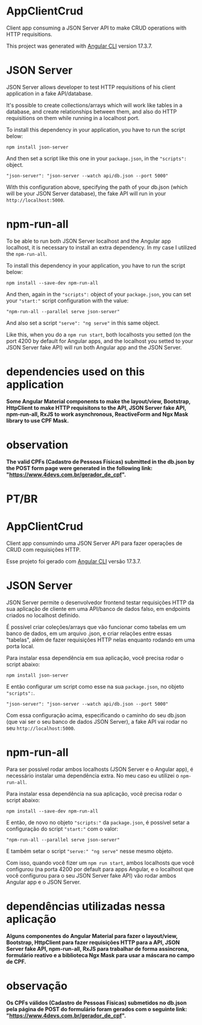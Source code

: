 # AppClientCrud

Client app consuming a JSON Server API to make CRUD operations with HTTP requisitions.

This project was generated with [Angular CLI](https://github.com/angular/angular-cli) version 17.3.7.

# JSON Server

JSON Server allows developer to test HTTP requisitions of his client application in a fake API/database. 

It's possible to create collections/arrays which will work like tables in a database, and create relationships between them, and also do HTTP requisitions on them while running in a localhost port.

To install this dependency in your application, you have to run the script below:

`npm install json-server`

And then set a script like this one in your `package.json`, in the `"scripts":` object.

`"json-server": "json-server --watch api/db.json --port 5000"`

With this configuration above, specifying the path of your db.json (which will be your JSON Server database), the fake API will run in your `http://localhost:5000`.

# npm-run-all

To be able to run both JSON Server localhost and the Angular app localhost, it is necessary to install an extra dependency. In my case I utilized the `npm-run-all`. 

To install this dependency in your application, you have to run the script below:

`npm install --save-dev npm-run-all`

And then, again in the `"scripts":` object of your `package.json`, you can set your `"start:"` script configuration with the value:

`"npm-run-all --parallel serve json-server"`

And also set a script `"serve": "ng serve"` in this same object.

Like this, when you do a `npm run start`, both localhosts you setted (on the port 4200 by default for Angular apps, and the localhost you setted to your JSON Server fake API) will run both Angular app and the JSON Server.

# dependencies used on this application

**Some Angular Material components to make the layout/view, Bootstrap, HttpClient to make HTTP requisitons to the API, JSON Server fake API, npm-run-all, RxJS to work asynchronous, ReactiveForm and Ngx Mask library to use CPF Mask.**

# observation

**The valid CPFs (Cadastro de Pessoas Físicas) submitted in the db.json by the POST form page were generated in the following link: "https://www.4devs.com.br/gerador_de_cpf".**
##
# PT/BR

# AppClientCrud

Client app consumindo uma JSON Server API para fazer operações de CRUD com requisições HTTP.

Esse projeto foi gerado com [Angular CLI](https://github.com/angular/angular-cli) versão 17.3.7.

# JSON Server

JSON Server permite o desenvolvedor frontend testar requisições HTTP da sua aplicação de cliente em uma API/banco de dados falso, em endpoints criados no localhost definido.

É possível criar coleções/arrays que vão funcionar como tabelas em um banco de dados, em um arquivo .json, e criar relações entre essas "tabelas", além de fazer requisições HTTP nelas enquanto rodando em uma porta local.

Para instalar essa dependência em sua aplicação, você precisa rodar o script abaixo:

`npm install json-server`

E então configurar um script como esse na sua `package.json`, no objeto `"scripts":`.

`"json-server": "json-server --watch api/db.json --port 5000"`

Com essa configuração acima, especificando o caminho do seu db.json (que vai ser o seu banco de dados JSON Server), a fake API vai rodar no seu `http://localhost:5000`.

# npm-run-all

Para ser possível rodar ambos localhosts (JSON Server e o Angular app), é necessário instalar uma dependência extra. No meu caso eu utilizei o `npm-run-all`.

Para instalar essa dependência na sua aplicação, você precisa rodar o script abaixo:

`npm install --save-dev npm-run-all`

E então, de novo no objeto `"scripts:"` da `package.json`, é possível setar a configuração do script `"start:"` com o valor:

`"npm-run-all --parallel serve json-server"`

E também setar o script `"serve:" "ng serve"` nesse mesmo objeto.

Com isso, quando você fizer um `npm run start`, ambos localhosts que você configurou (na porta 4200 por default para apps Angular, e o localhost que você configurou para o seu JSON Server fake API) vão rodar ambos Angular app e o JSON Server.

# dependências utilizadas nessa aplicação

**Alguns componentes do Angular Material para fazer o layout/view, Bootstrap, HttpClient para fazer requisições HTTP para a API, JSON Server fake API, npm-run-all, RxJS para trabalhar de forma assíncrona, formulário reativo e a biblioteca Ngx Mask para usar a máscara no campo de CPF.**

# observação

**Os CPFs válidos (Cadastro de Pessoas Físicas) submetidos no db.json pela página de POST do formulário foram gerados com o seguinte link: "https://www.4devs.com.br/gerador_de_cpf".**
